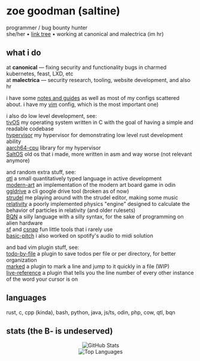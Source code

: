 # zoe goodman (saltine)

programmer / bug bounty hunter  
she/her • [link tree](saltytine.github.io/1/) • working at canonical and malectrica (im hr)  

## what i do

at **canonical** — fixing security and functionality bugs in charmed kubernetes, feast, LXD, etc  
at **malectrica** — security research, tooling, website development, and also hr  
  
i have some [notes and guides](https://github.com/saltytine/notes-and-guides) as well as most of my configs scattered about. i have my [vim](https://github.com/saltytine/vim/) config, which is the most important one)  
  
i also do low level development, see:  
[tivOS](https://github.com/saltytine/tivOS) my operating system written in C with the goal of having a simple and readable codebase  
[hypervisor](https://github.com/saltytine/hypervisor) my hypervisor for demonstrating low level rust development ability  
[aarch64-cpu](https://github.com/saltytine/aarch64-cpu) library for my hypervisor  
[SaltOS](https://github.com/saltytine/SaltOS) old os that i made, more written in asm and way worse (not relevant anymore)  
  
and random extra stuff, see:  
[qtl](https://github.com/saltytine/qtl) a small quantitatively typed language in active development  
[modern-art](https://github.com/saltytine/modern-art) an implementation of the modern art board game in odin  
[ggldrive](https://github.com/saltytine/ggldrive) a cli google drive tool (broken as of now)  
[strudel](https://github.com/saltytine/strudel) me playing around with the strudel editor, making some music  
[relativity](https://github.com/saltytine/relativity) a poorly implemented physics "engine" designed to calculate the behavior of particles in relativity (and older rulesets)  
[BQN](https://github.com/saltytine/BQN) a silly language with a silly syntax, for the sake of programming on alien hardware  
[sf](https://github.com/saltytine/sf) and [csnap](https://github.com/saltytine/csnap) fun little tools that i rarely use  
[basic-pitch](https://github.com/spotify/basic-pitch) i also worked on spotify's audio to midi solution  
  
and bad vim plugin stuff, see:  
[todo-by-file](https://github.com/saltytine/todo-by-file) a plugin to save todos per file or per directory, for better organization  
[marked](https://github.com/saltytine/marked) a plugin to mark a line and jump to it quickly in a file (WIP)  
[live-reference](https://github.com/saltytine/live-reference) a plugin that tells you the line number of every other instance of the word your cursor is on  

## languages

rust, c, cpp (kinda), bash, python, java, js/ts, odin, php, cow, qtl, bqn

## stats (the B- is undeserved)
<div align="center">
  <img src="https://github-readme-stats.vercel.app/api?username=saltytine&show_icons=true&theme=radical&hide_border=true" alt="GitHub Stats" />
</div>

<div align="center">
  <img src="https://github-readme-stats.vercel.app/api/top-langs/?username=saltytine&layout=compact&theme=radical&hide_border=true" alt="Top Languages" />
</div>
